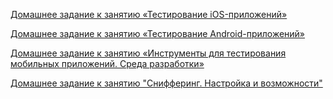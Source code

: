 [Домашнее задание к занятию «Тестирование iOS-приложений»](https://github.com/QA-USV/ManualTesting_mobApps/blob/main/IOSAppsTesting.md)

[Домашнее задание к занятию «Тестирование Android-приложений»](https://github.com/QA-USV/ManualTesting_mobApps/blob/main/AndroidAppsTesting.md)

[Домашнее задание к занятию «Инструменты для тестирования мобильных приложений. Среда разработки»](https://github.com/QA-USV/ManualTesting_mobApps/blob/main/MobTestInstruments.md) 

[Домашнее задание к занятию "Снифферинг. Настройка и возможности"](https://github.com/QA-USV/ManualTesting_mobApps/blob/main/Sniffers.md)
